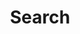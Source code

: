 ---
title : "Search"
layout : search
permalink: /search/
author_profile: true
sidebar:
    nav: "docs"
---